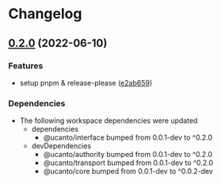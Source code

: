 # Changelog

## [0.2.0](https://github.com/web3-storage/ucanto/compare/client-v0.1.0...client-v0.2.0) (2022-06-10)


### Features

* setup pnpm & release-please ([e2ab659](https://github.com/web3-storage/ucanto/commit/e2ab659dda3cd147298c3955b99cabe407c503b7))


### Dependencies

* The following workspace dependencies were updated
  * dependencies
    * @ucanto/interface bumped from 0.0.1-dev to ^0.2.0
  * devDependencies
    * @ucanto/authority bumped from 0.0.1-dev to ^0.2.0
    * @ucanto/transport bumped from 0.0.1-dev to ^0.2.0
    * @ucanto/core bumped from 0.0.1-dev to ^0.0.2-dev
